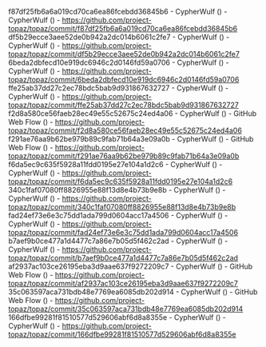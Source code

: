f87df25fb6a6a019cd70ca6ea86fcebdd36845b6 - CypherWulf () - CypherWulf () - https://github.com/project-topaz/topaz/commit/f87df25fb6a6a019cd70ca6ea86fcebdd36845b6
df5b29ecce3aee52de0b942a2dc014b6061c2fe7 - CypherWulf () - CypherWulf () - https://github.com/project-topaz/topaz/commit/df5b29ecce3aee52de0b942a2dc014b6061c2fe7
6beda2dbfecd10e919dc6946c2d0146fd59a0706 - CypherWulf () - CypherWulf () - https://github.com/project-topaz/topaz/commit/6beda2dbfecd10e919dc6946c2d0146fd59a0706
ffe25ab37dd27c2ec78bdc5bab9d931867632727 - CypherWulf () - CypherWulf () - https://github.com/project-topaz/topaz/commit/ffe25ab37dd27c2ec78bdc5bab9d931867632727
f2d8a580ce56faeb28ec49e55c52675c24ed4a06 - CypherWulf () - GitHub Web Flow () - https://github.com/project-topaz/topaz/commit/f2d8a580ce56faeb28ec49e55c52675c24ed4a06
f291ae76aa9b62be979b89c9fab71b64a3e09a0b - CypherWulf () - GitHub Web Flow () - https://github.com/project-topaz/topaz/commit/f291ae76aa9b62be979b89c9fab71b64a3e09a0b
f6da5ec9c635f5928a11fdd0195e27e104a1d2c6 - CypherWulf () - CypherWulf () - https://github.com/project-topaz/topaz/commit/f6da5ec9c635f5928a11fdd0195e27e104a1d2c6
340c1faf07080ff8826955e88f13d8e4b73b9e8b - CypherWulf () - CypherWulf () - https://github.com/project-topaz/topaz/commit/340c1faf07080ff8826955e88f13d8e4b73b9e8b
fad24ef73e6e3c75dd1ada799d0604acc17a4506 - CypherWulf () - CypherWulf () - https://github.com/project-topaz/topaz/commit/fad24ef73e6e3c75dd1ada799d0604acc17a4506
b7aef9b0ce477a1d4477c7a86e7b05d5f462c2ad - CypherWulf () - CypherWulf () - https://github.com/project-topaz/topaz/commit/b7aef9b0ce477a1d4477c7a86e7b05d5f462c2ad
af2937ac103ce26195eba3d9aae637f9272209c7 - CypherWulf () - GitHub Web Flow () - https://github.com/project-topaz/topaz/commit/af2937ac103ce26195eba3d9aae637f9272209c7
35c063597aca731bdb48e7769ea6085db202d914 - CypherWulf () - GitHub Web Flow () - https://github.com/project-topaz/topaz/commit/35c063597aca731bdb48e7769ea6085db202d914
166dfbe99281f81510577d529606abf6d8a8355e - CypherWulf () - CypherWulf () - https://github.com/project-topaz/topaz/commit/166dfbe99281f81510577d529606abf6d8a8355e

